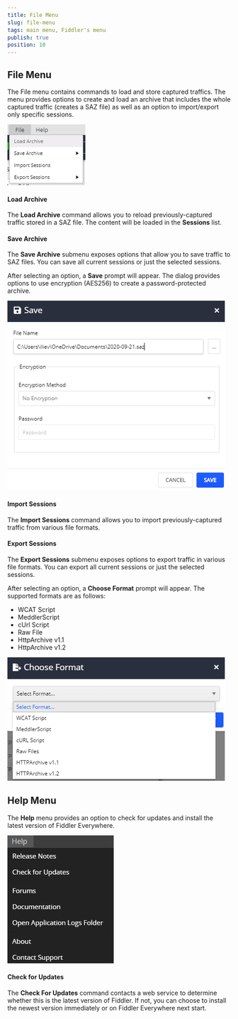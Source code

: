 ```yaml
---
title: File Menu
slug: file-menu
tags: main menu, Fiddler's menu
publish: true
position: 10
---
```


## File Menu

The File menu contains commands to load and store captured traffics. The menu provides options to create and load an archive that includes the whole captured traffic (creates a SAZ file) as well as an option to import/export only specific sessions.

![load-archive](../images/menu/menu-load-archive.png)

#### Load Archive

The **Load Archive** command allows you to reload previously-captured traffic stored in a SAZ file. The content will be loaded in the **Sessions** list.

#### Save Archive

The **Save Archive** submenu exposes options that allow you to save traffic to SAZ files. You can save all current sessions or just the selected sessions. 

After selecting an option, a **Save** prompt will appear. The dialog provides options to use encryption (AES256) to create a password-protected archive.

![save-archive-choose-format](../images/menu/menu-save-archive-002.png)

#### Import Sessions

The **Import Sessions** command allows you to import previously-captured traffic from various file formats.

#### Export Sessions

The **Export Sessions** submenu exposes options to export traffic in various file formats. You can export all current sessions or just the selected sessions. 

After selecting an option, a **Choose Format** prompt will appear. The supported formats are as follows:
- WCAT Script
- MeddlerScript
- cUrl Script
- Raw File
- HttpArchive v1.1
- HttpArchive v1.2

![export-sessions-choose-format](../images/menu/menu-export-sessions-002.png)

## Help Menu

The **Help** menu provides an option to check for updates and install the latest version of Fiddler Everywhere.

![check-for-update](../images/menu/menu-help-update.png)

#### Check for Updates

The **Check For Updates** command contacts a web service to determine whether this is the latest version of Fiddler. If not, you can choose to install the newest version immediately or on Fiddler Everywhere next start.